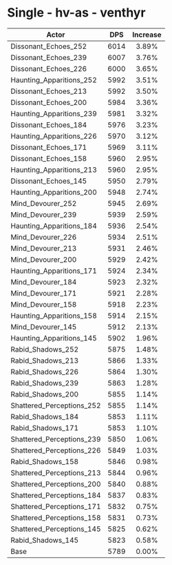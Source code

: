 # Single - hv-as - venthyr
| Actor | DPS | Increase |
|---|:---:|:---:|
|Dissonant_Echoes_252|6014|3.89%|
|Dissonant_Echoes_239|6007|3.76%|
|Dissonant_Echoes_226|6000|3.65%|
|Haunting_Apparitions_252|5992|3.51%|
|Dissonant_Echoes_213|5992|3.50%|
|Dissonant_Echoes_200|5984|3.36%|
|Haunting_Apparitions_239|5981|3.32%|
|Dissonant_Echoes_184|5976|3.23%|
|Haunting_Apparitions_226|5970|3.12%|
|Dissonant_Echoes_171|5969|3.11%|
|Dissonant_Echoes_158|5960|2.95%|
|Haunting_Apparitions_213|5960|2.95%|
|Dissonant_Echoes_145|5950|2.79%|
|Haunting_Apparitions_200|5948|2.74%|
|Mind_Devourer_252|5945|2.69%|
|Mind_Devourer_239|5939|2.59%|
|Haunting_Apparitions_184|5936|2.54%|
|Mind_Devourer_226|5934|2.51%|
|Mind_Devourer_213|5931|2.46%|
|Mind_Devourer_200|5929|2.42%|
|Haunting_Apparitions_171|5924|2.34%|
|Mind_Devourer_184|5923|2.32%|
|Mind_Devourer_171|5921|2.28%|
|Mind_Devourer_158|5918|2.23%|
|Haunting_Apparitions_158|5914|2.15%|
|Mind_Devourer_145|5912|2.13%|
|Haunting_Apparitions_145|5902|1.96%|
|Rabid_Shadows_252|5875|1.48%|
|Rabid_Shadows_213|5866|1.33%|
|Rabid_Shadows_226|5864|1.30%|
|Rabid_Shadows_239|5863|1.28%|
|Rabid_Shadows_200|5855|1.14%|
|Shattered_Perceptions_252|5855|1.14%|
|Rabid_Shadows_184|5853|1.11%|
|Rabid_Shadows_171|5853|1.10%|
|Shattered_Perceptions_239|5850|1.06%|
|Shattered_Perceptions_226|5849|1.03%|
|Rabid_Shadows_158|5846|0.98%|
|Shattered_Perceptions_213|5844|0.96%|
|Shattered_Perceptions_200|5840|0.88%|
|Shattered_Perceptions_184|5837|0.83%|
|Shattered_Perceptions_171|5832|0.75%|
|Shattered_Perceptions_158|5831|0.73%|
|Shattered_Perceptions_145|5825|0.62%|
|Rabid_Shadows_145|5823|0.58%|
|Base|5789|0.00%|

